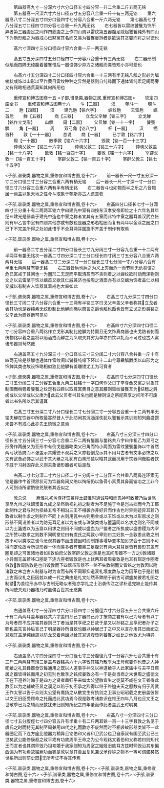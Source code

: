<!-- { "loadSidebar": true } -->
　　第四器髙九寸一分深六寸六分口径五寸四分容一升二合重二斤五两无铭
　　第五器髙一尺深六寸六分口径五寸五分容八合重一斤十有三两无铭
　　第六器髙八寸二分深五寸四分口径四寸七分容八合重一斤六两无铭
　　第七器髙七寸八分深五寸口径四寸四分容七合重一斤九两无铭
　　右七器皆以雷纹饕餮为饰所异者第三器腹足之间作四夔腹之上作四山周以雷纹第五器腹足隠起饕餮纯外有四山下为虺形觚之为器戒心已黙寓其名而又类为饕餮夔虺者是欲惩其贪婪而将之以徳也














　　髙六寸深四寸三分口径四寸容六合重一斤一两无铭














　　髙五寸五分深四寸五分口径四寸一分容八合重十有三两无铭
　　右二器形制似觚而四隅无棱腹着饕餮惟后一器设饰少异方之诸觚而类皆短小亦可爱也












　　右髙六寸五分深四寸二分口径四寸容六合重一十三两有半无铭凡觚之形必为觚棱状或饰以山形以至作黄目雷纹种种之异然是器则自纯缘而下通体皆纯素足间两旁又有窍略相通贯莫知其何所用也



　　重修宣和博古图卷十五
<子部,谱录类,器物之属,重修宣和博古图>
　　钦定四库全书
　　重修宣和博古图卷十六
　　斗【二器】
　　汉
　　匏斗一
　　匏斗二
　　巵【四器】
　　汉
　　建光巵【铭六字】
　　蝉纹巵
　　云雷巵
　　螭首巵
　　觯【五器】
　　商【三器】
　　立戈父辛觯【铭三字】
　　立戈觯【铭作立戈形】
　　山觯
　　周【二器】
　　父贝觯【铭一十一字】
　　饕餮觯
　　角【一器】
　　周
　　双弓角【铭八字】
　　杯【一器】
　　汉
　　牺首杯
　　敦【一十一器】
　　总说
　　商【一器】
　　巳丁敦【铭六字】
　　周【一十器】
　　散季敦【铭六十六字】
　　毁敦【铭一百一十三字】
　　仲驹父敦一【铭三十六字】
　　仲驹父敦二【铭三十六字】
　　仲驹父敦盖【铭一十八字】
　　敔敦【铭一百四十字】
　　姜敦【铭一十六字】
　　宰辟父敦一【铭一百五十字】
　　宰辟父敦二【铭一百五十字】
　　宰辟父敦三【铭七十五字】







<子部,谱录类,器物之属,重修宣和博古图,卷十六>
　　前一器长一尺一寸五分深一寸二分口径三寸三分容三合重六两有柄无铭
　　后一器长一尺一寸深一寸一分口径三寸六分容三合重六两有半有柄无铭
　　右二器皆斗也如匏而半之乐之八音匏居一焉盖以象天地之性今斗取象于匏斯亦古人遗意欤










<子部,谱录类,器物之属,重修宣和博古图,卷十六>
　　右髙四分口径长七寸一分濶四寸三分重十有二两两耳铭六字曰建光中室有四按东汉孝安帝即位之十六年名其年纪曰建光是器盖于建光中造也中室之称者宜其有五室而此特中室之器耳盖汉武立帐则有甲乙言中室有四则其他亦或有数也是器之形若桮圈而复有两耳以金涂之圈之口已下不完盖所得之处如此惜乎不全耳两耳囬旋不齐盖于制作有取焉








<子部,谱录类,器物之属,重修宣和博古图,卷十六>








　　前一器髙二寸五分深二寸四分口径长三寸九分阔三寸一分容九合重一十二两有半两耳有鋬无铭次一器髙二寸四分深二寸三分口径长四寸阔三寸五分容八合重六两两耳无铭
　　后一器髙二寸二分深二寸一分口径长三寸七分阔一寸八分容八合有半重七两两耳有鋬无铭
　　右三器皆巵也巵之为义上穷而危一而节则无危矣谓之危已寓戒于其间也一为圈形二无足而平取清髙而不贪则着之以蝉纹欲时动而泽物则文之以云雷至于饰以螭首又欲其仁威兼济也按周之酒壶亦有以交螭为饰者盖仁以相交威以有制古人饮器其着戒也大率如此












<子部,谱录类,器物之属,重修宣和博古图,卷十六>
　　右髙三寸九分深二寸四分口径长三寸阔二寸六分容六合重一十三两有半铭三字曰戈父辛盖父辛者称其立戈者表其功也是器纯素无纹形制比他觯而椭以商言之爵也觚也甗也皆有立戈之形类铭之父辛此为商器断可见矣











<子部,谱录类,器物之属,重修宣和博古图,卷十六>
　　右髙四寸六分深四寸口径二寸七分容四合重八两铭作立戈形其制比他觯为特圜且无文饰真商器也夫戈防者刺而伤物铭以着之盖将以贻酒戒而觯之为义取夫其穷为单亦曰饮以礼而不可过也古人寓诸形器岂茍然哉



















　　右通盖髙五寸九分深三寸一分口径长三寸三分阔二寸六分容八合共重一斤十有四两无铭是器觯也通体作雷纹间以饕餮纯缘下环以十二山今尊罍觚爵类以山形为之饰觯其类也故设饰略相似独比他觯有盖雕镂尤工为可寳者



<子部,谱录类,器物之属,重修宣和博古图,卷十六>
　　右髙四寸七分深四寸口径长二寸五分阔二寸二分容五合重九两三钱铭十一字曰何作父贝丁辛尊彝又寓之以象其制圜而椭旁着饕餮之纹足有四目以取尊寓黄目之意其腰则雷纹饕餮互为结稽之爵卣或以父举或以父庚为此云父贝者书其名也而是觯则设之祭祀燕享之间所不可废者此书名所以示其谨耳

















　　右髙三寸五分深二寸八分口径长二寸七分阔二寸一分容五合重一十二两有半无铭夫觯在饮器中所取最寡然昔人于此防闲其沉湎淫佚犹以饕餮示其训则知列鼎盛馔未尝不有戒心此亦先王慎微之意焉



<子部,谱录类,器物之属,重修宣和博古图,卷十六>
　　右髙八寸三分深三寸四分口径长五寸五分阔三寸一分容七合重二斤二两有鋬器与鋬铭共八字曰作祖乙为双弓之形旁作两册又为亚形中有倒戈是器略类父已角而特小两面为雷纹饕餮鋬饰以牛首然两弓状皆防而不张盖示其耀徳不观兵之义亦若倒戈示其不用耳古者有文事必饰之以文有武备必饰之以武于其大飨之礼犹有白黑形盐以昭其武而况用于饮器间哉胜者饮不胜于习射固存此义则夫象诸形器者可后是哉















　　右髙二寸七分深二寸六分口径二寸三分阔三寸二分容三合共重八两鼻连环索无铭是器作牛首颈颔状可为饮器角间又络以绹纽仍以鱼骨小索贯其鼻而镕冶之工非今人可到诗所谓酌彼兕觥者其近似之



　　敦总说
　　厥惟礼初污尊抔饮蒉桴土鼓惟时通诚导和而鬼神可致若乃后世烝享尽九州之味韶濩备九成之举然后视礼初之制者为不足施于今是岂古拙而今乃工耶此制作之君与时为损益五帝不相沿三王不相袭亦非好异而作古也时异则迹异耳若乃敦者以制作求之则制作不同上古则用瓦中古则用金或以玉饰或以木为以形器求之则形器不同设盖者以为防无耳足者以为废或与珠槃类或与簠簋同以名求之则名不同或以为土簋或以为玉齍以用求之则用不同或以盛血为尸盟者之所执或以盛黍稷为内宰之所赞以数求之则数不同明堂位曰有虞氏之两敦小宰则曰主妇执一金敦黍此敦之制故不可以类取之也今厯观其器书画虫镂因时而制踵事增华变本加厉求合于古则不可得而定论故今所见形器一体而类多者有若鼎三足腹旁有两大耳耳足皆有兽形其盖有圈足却之可置诸地者如敦伯庶父敦宰辟父敦之类是也其间形器不一方之敦诸器小异而无盖若哆口圈足下连方座者毁敦是也上釴两耳者周姜敦是也耳有珥足作圈者伯敦敦周防敦是也自毁敦而下四器虽形器不一终不失敦制而又皆铭之为敦因以附诸敦之末岂古人制器与时为宜而有所不同耶抑道衰礼壊度数与之为因革也于是若稽上古而议礼之臣因兹以成一代之典由是礼文灿然革弊陋于前古可谓盛矣彼若礼图之制镂为盖绘形赤中与古制无略似者殆亦学礼之士沿袭传注之谬补遗完缺止能传其所闻使夫观乃器稽乃时虽俟百世其无惑矣




<子部,谱录类,器物之属,重修宣和博古图,卷十六>








　　右通盖髙七寸一分深四寸六分口径四寸二分腹俓六寸六分容五升三合共重六斤十有二两两耳盖与器铭共六字盖曰孙己丁器曰己孙丁按商之君有以己为号者有以丁为号者然不应并铭其器则己丁者当是其享祀之日故于是又以孙铭之且享祀者孙子之职也盖先言孙后言己丁明是器孙所自致也器以孙居己丁之中又以言孙用其日而祀之耳观其盖足纯缘周以防龙又着两螭以耸其耳通腹皆列饕餮之纹比之他敦尤为特异















<子部,谱录类,器物之属,重修宣和博古图,卷十六>








　　右通盖髙八寸四分深四寸一分口径七寸三分腹径九寸一分容六升七合共重十有三斤二两两耳有珥三足盖与器铭共六十六字攷其铭乃散季为王母叔姜作也昔之人神祀飨之礼其彝器食饮每通用之既以人道事乎神又以神道飨乎人此家庙中与夫平日燕居之器皆得铭而用之初无别也散季之铭叔姜敦必有一于是矣当商之末世周之盛徳文王在下遵养时晦于是四方之贤者盍归乎来如太公望散宜生之徒莫不咸在文王者得此数臣以为之辅故丕显之谟足以贻于初丕承之烈得以继于终迨夫天之厯数有归于周武王作太誓以告于众则太公望有鹰扬之从散宜生有执剑之卫事业昭昭载之史册盖彼皆以文王旧臣受顾命之托而成此武功焉今观是敦考诸款识在惟王四年八月也且文王之世散季已为之辅而厯数犹未归则知所纪之四年肇而作此者盖武王时明矣








<子部,谱录类,器物之属,重修宣和博古图,卷十六>
　　右髙八寸一分深四寸三分口径七寸五分腹俓七寸四分容五升有半重十有二斤两耳铭一百一十三字且敦之名见于虞氏之时而特无其制至周兼用四代之礼而敦亦不废然而时不相袭故形器类皆不一此器圈足而下连方座比他器为稍异且铭伯和父者和卫武公也卫自康叔有国至武公已三世矣武公能修康叔之政平戎有功故周平王命之为公今观铭文着伯和父称若曰则知代王而言者也其谓师毁乃祖考婚于我家则知为周室之姻娅旧族耳方兹时师毁治其东偏西偏为有功焉故铭厥功而锡是敦以章其善且复见兼戈矛錞钟之物不一等可谓盛矣然世系所出则前史既无所考证不得其传焉




<子部,谱录类,器物之属,重修宣和博古图,卷十六>
<子部,谱录类,器物之属,重修宣和博古图,卷十六>
<子部,谱录类,器物之属,重修宣和博古图,卷十六>
<子部,谱录类,器物之属,重修宣和博古图,卷十六>

